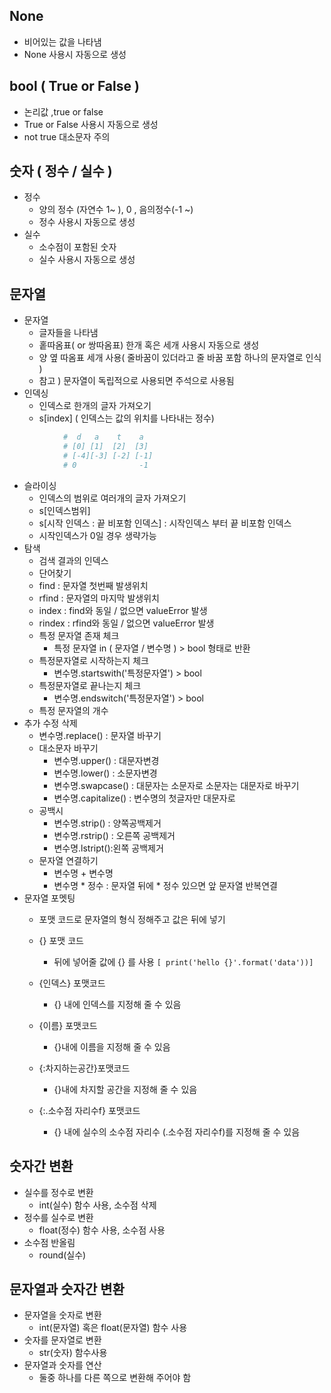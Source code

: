 ##  None 
* 비어있는 값을 나타냄
* None  사용시 자동으로 생성
        
## bool ( True or False )
* 논리값 ,true or false
* True or False 사용시 자동으로 생성
* not true 대소문자 주의

## 숫자 ( 정수 / 실수 )
* 정수
	* 양의 정수 (자연수 1~ ), 0 , 음의정수(-1 ~)
	* 정수 사용시 자동으로 생성
* 실수
	* 소수점이 포함된 숫자
	* 실수 사용시 자동으로 생성
	
## 문자열
* 문자열
	* 글자들을 나타냄
	* 홑따옴표( or 쌍따옴표) 한개 혹은 세개 사용시 자동으로 생성
	* 양 옆 따옴표 세개 사용( 줄바꿈이 있더라고 줄 바꿈 포함 하나의 문자열로 인식 )
	* 참고 ) 문자열이 독립적으로 사용되면 주석으로 사용됨
* 인덱싱
	* 인덱스로 한개의 글자 가져오기
	* s[index]  ( 인덱스는 값의 위치를 나타내는 정수)
```py
            #  d   a    t    a
            # [0] [1]  [2]  [3]
            # [-4][-3] [-2] [-1]
            # 0        		 -1
```
* 슬라이싱
	* 인덱스의 범위로 여러개의 글자 가져오기
	* s[인덱스범위]
	* s[시작 인덱스  : 끝 비포함 인덱스] : 시작인덱스 부터 끝 비포함 인덱스
	* 시작인덱스가 0일 경우 생략가능
* 탐색
	* 검색 결과의 인덱스
	* 단어찾기
	* find : 문자열 첫번째 발생위치 
	* rfind : 문자열의 마지막 발생위치
	* index : find와 동일 / 없으면 valueError 발생
	* rindex : rfind와 동일 / 없으면 valueError 발생
	* 특정 문자열 존재 체크
		* 특정 문자열 in ( 문자열 / 변수명 ) > bool 형태로 반환
	* 특정문자열로 시작하는지 체크
		* 변수명.startswith('특정문자열') > bool
	* 특정문자열로 끝나는지 체크
		* 변수명.endswitch('특정문자열') > bool
	* 특정 문자열의 개수
* 추가 수정 삭제
	* 변수명.replace() : 문자열 바꾸기
	* 대소문자 바꾸기
		* 변수명.upper() : 대문자변경
		* 변수명.lower() : 소문자변경
		* 변수명.swapcase() : 대문자는 소문자로 소문자는 대문자로 바꾸기
		* 변수명.capitalize() : 변수명의 첫글자만 대문자로
	* 공백시
		* 변수명.strip()  : 양쪽공백제거
		* 변수명.rstrip() : 오른쪽 공백제거
		* 변수명.lstript():왼쪽 공백제거
	* 문자열 연결하기
		* 변수명 + 변수명
		* 변수명 * 정수 : 문자열 뒤에 * 정수 있으면 앞 문자열 반복연결
* 문자열 포멧팅
	* 포맷 코드로 문자열의 형식 정해주고 값은 뒤에 넣기
	* {} 포맷 코드
		* 뒤에 넣어줄 값에 {} 를 사용
		```[ print('hello {}'.format('data'))]```

	* {인덱스} 포맷코드
		* {} 내에 인덱스를 지정해 줄 수 있음
	* {이름} 포맷코드
		* {}내에 이름을 지정해 줄 수 있음
	* {:차지하는공간}포맷코드
		* {}내에 차지할 공간을 지정해 줄 수 있음
	* {:.소수점 자리수f} 포맷코드
		* {} 내에 실수의 소수점 자리수 (.소수점 자리수f)를 지정해 줄 수 있음

## 숫자간 변환
* 실수를 정수로 변환
	* int(실수) 함수 사용, 소수점 삭제
* 정수를 실수로 변환
	* float(정수) 함수 사용, 소수점 사용
* 소수점 반올림
	* round(실수)

## 문자열과 숫자간 변환
* 문자열을 숫자로 변환
	* int(문자열) 혹은 float(문자열) 함수 사용
* 숫자를 문자열로 변환
	* str(숫자) 함수사용
* 문자열과 숫자를 연산
	* 둘중 하나를 다른 쪽으로 변환해 주어야 함